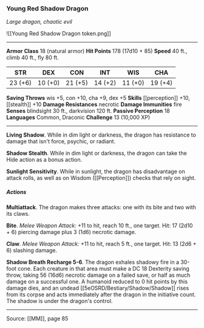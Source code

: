 ### Young Red Shadow Dragon
_Large dragon, chaotic evil_

![[Young Red Shadow Dragon token.png]]




---

**Armor Class** 18 (natural armor)
**Hit Points** 178 (17d10 + 85)
**Speed** 40 ft., climb 40 ft., fly 80 ft.

| STR     | DEX     | CON     | INT     | WIS     | CHA     |
|---------|---------|---------|---------|---------|---------|
| 23 (+6) | 10 (+0) | 21 (+5) | 14 (+2) | 11 (+0) | 19 (+4) |

**Saving Throws** wis +5, con +10, cha +9, dex +5
**Skills** [[perception]] +10, [[stealth]] +10
**Damage Resistances** necrotic
**Damage Immunities** fire
**Senses** blindsight 30 ft., darkvision 120 ft.
**Passive Perception** 18
**Languages** Common, Draconic
**Challenge** 13 (10,000 XP)

---

**Living Shadow**. While in dim light or darkness, the dragon has resistance to damage that isn't force, psychic, or radiant.

**Shadow Stealth**. While in dim light or darkness, the dragon can take the Hide action as a bonus action.

**Sunlight Sensitivity**. While in sunlight, the dragon has disadvantage on attack rolls, as well as on Wisdom ([[Perception]]) checks that rely on sight.

##### Actions
**Multiattack**. The dragon makes three attacks: one with its bite and two with its claws.

**Bite**. _Melee Weapon Attack:_ +11 to hit, reach 10 ft., one target. Hit: 17 (2d10 + 6) piercing damage plus 3 (1d6) necrotic damage.

**Claw**. _Melee Weapon Attack:_ +11 to hit, reach 5 ft., one target. Hit: 13 (2d6 + 6) slashing damage.

**Shadow Breath Recharge 5-6**. The dragon exhales shadowy fire in a 30-foot cone. Each creature in that area must make a DC 18 Dexterity saving throw, taking 56 (16d6) necrotic damage on a failed save, or half as much damage on a successful one. A humanoid reduced to 0 hit points by this damage dies, and an undead [[5eOSRD/Bestiary/Shadow/Shadow]] rises from its corpse and acts immediately after the dragon in the initiative count. The shadow is under the dragon's control.


---

Source: [[MM]], page 85